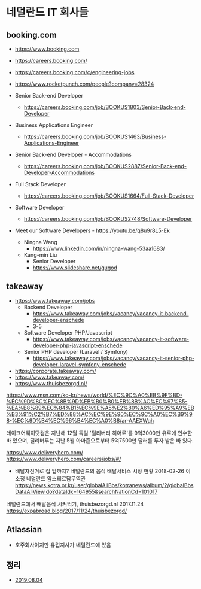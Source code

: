 # 네덜란드 IT 회사들


## booking.com
* https://www.booking.com
* https://careers.booking.com/
* https://careers.booking.com/c/engineering-jobs
* https://www.rocketpunch.com/people?company=28324

* Senior Back-end Developer
  * https://careers.booking.com/job/BOOKUS1803/Senior-Back-end-Developer
* Business Applications Engineer
  * https://careers.booking.com/job/BOOKUS1463/Business-Applications-Engineer
* Senior Back-end Developer - Accommodations
  * https://careers.booking.com/job/BOOKUS2887/Senior-Back-end-Developer-Accommodations
* Full Stack Developer
  * https://careers.booking.com/job/BOOKUS1664/Full-Stack-Developer
* Software Developer
  * https://careers.booking.com/job/BOOKUS2748/Software-Developer
  
* Meet our Software Developers - https://youtu.be/q8u9r8L5-Ek
  * Ningna Wang
    * https://www.linkedin.com/in/ningna-wang-53aa1683/
  * Kang-min Liu
    * Senior Developer
    * https://www.slideshare.net/gugod


## takeaway
* https://www.takeaway.com/jobs
  * Backend Developer
    * https://www.takeaway.com/jobs/vacancy/vacancy-it-backend-developer-enschede
    * 3-5
  * Software Developer PHP/Javascript
    * https://www.takeaway.com/jobs/vacancy/vacancy-it-software-developer-php-javascript-enschede
  * Senior PHP developer (Laravel / Symfony)
    * https://www.takeaway.com/jobs/vacancy/vacancy-it-senior-php-developer-laravel-symfony-enschede
* https://corporate.takeaway.com/
* https://www.takeaway.com/
* https://www.thuisbezorgd.nl/


https://www.msn.com/ko-kr/news/world/%EC%9C%A0%EB%9F%BD-%EC%9D%8C%EC%8B%9D%EB%B0%B0%EB%8B%AC%EC%97%85-%EA%B8%89%EC%84%B1%EC%9E%A5%E2%80%A6%ED%95%A9%EB%B3%91%C2%B7%ED%88%AC%EC%9E%90%EC%9C%A0%EC%B9%98-%EC%9D%B4%EC%96%B4%EC%A0%B8/ar-AAEXWqh

테이크어웨이닷컴은 지난해 12월 독일 '딜리버리 히어로'를 9억3000만 유로에 인수한 바 있으며, 딜리버루는 지난 5월 아마존으로부터 5억7500만 달러를 투자 받은 바 있다.

https://www.deliveryhero.com/
https://www.deliveryhero.com/careers/jobs/#/

* 배달자전거로 집 앞까지? 네덜란드의 음식 배달서비스 시장 현황 2018-02-26 이소정 네덜란드 암스테르담무역관
https://news.kotra.or.kr/user/globalAllBbs/kotranews/album/2/globalBbsDataAllView.do?dataIdx=164955&searchNationCd=101017

네덜란드에서 배달음식 시켜먹기, thuisbezorgd.nl 2017.11.24
https://expabroad.blog/2017/11/24/thuisbezorgd/

## Atlassian
* 호주회사이지만 유럽지사가 네덜란드에 있음

## 정리
* [2019.08.04](https://junho85.pe.kr/1408)